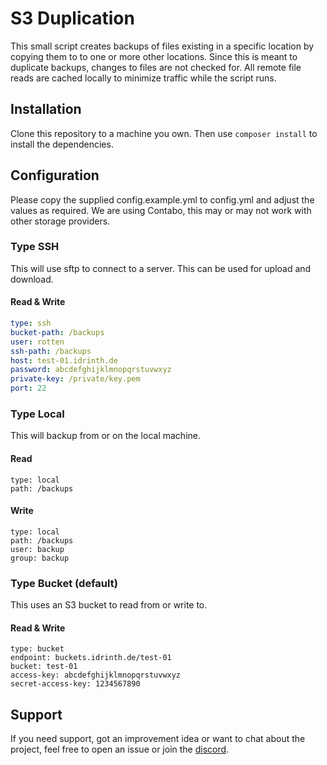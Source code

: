 # S3 Duplication

This small script creates backups of files existing in a specific location by copying them to to one or more other locations. Since this is meant to duplicate backups, changes to files are not checked for. All remote file reads are cached locally to minimize traffic while the script runs.

## Installation

Clone this repository to a machine you own. Then use `composer install` to install the dependencies.

## Configuration

Please copy the supplied config.example.yml to config.yml and adjust the values as required. We are using Contabo, this may or may not work with other storage providers.

### Type SSH

This will use sftp to connect to a server. This can be used for upload and download.

#### Read & Write

```yml
type: ssh
bucket-path: /backups
user: rotten
ssh-path: /backups
host: test-01.idrinth.de
password: abcdefghijklmnopqrstuvwxyz
private-key: /private/key.pem
port: 22
```

### Type Local

This will backup from or on the local machine.

#### Read

```
type: local
path: /backups
```

#### Write

```
type: local
path: /backups
user: backup
group: backup
```

### Type Bucket (default)

This uses an S3 bucket to read from or write to.

#### Read & Write

```
type: bucket
endpoint: buckets.idrinth.de/test-01
bucket: test-01
access-key: abcdefghijklmnopqrstuvwxyz
secret-access-key: 1234567890
```

## Support

If you need support, got an improvement idea or want to chat about the project, feel free to open an issue or join the [discord](https://discord.gg/xHSF8CGPTh).
